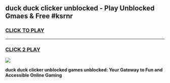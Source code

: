 
## duck duck clicker unblocked - Play Unblocked Gmaes & Free #ksrnr
<h3>
<a href="https://news.freeplayer.one?title=duck_duck_clicker_unblocked&ref=03M">CLICK TO PLAY</a></h3>
<hr>

<h3>
<a href="https://news.freeplayer.one?title=duck_duck_clicker_unblocked&ref=03M">CLICK 2 PLAY</a>
  
</h3>

<a href="https://news.freeplayer.one?title=duck_duck_clicker_unblocked&ref=03M"><img src="https://clearcache.store/games.png"></a>


**duck duck clicker unblocked games unblocked: Your Gateway to Fun and Accessible Online Gaming**
